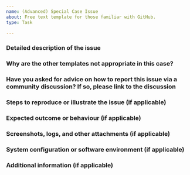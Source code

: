 ```yaml
---
name: (Advanced) Special Case Issue
about: Free text template for those familiar with GitHub.
type: Task

---
```


### Detailed description of the issue

### Why are the other templates not appropriate in this case?

### Have you asked for advice on how to report this issue via a community discussion? If so, please link to the discussion

### Steps to reproduce or illustrate the issue (if applicable)

### Expected outcome or behaviour (if applicable)

### Screenshots, logs, and other attachments (if applicable)

### System configuration or software environment (if applicable)

### Additional information (if applicable)
